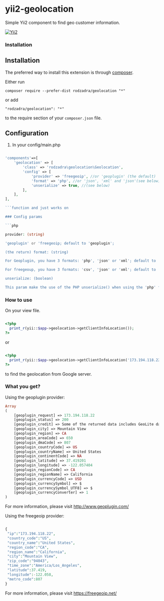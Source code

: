 yii2-geolocation
================

Simple Yii2 component to find geo customer information.

[![Yii2](https://img.shields.io/badge/Powered_by-Yii_Framework-green.svg?style=flat)](http://www.yiiframework.com/)


### Installation


Installation
------------

The preferred way to install this extension is through [composer](http://getcomposer.org/download/).

Either run

```
composer require --prefer-dist rodzadra/geolocation "*"
```

or add

```
"rodzadra/geolocation": "*"
```

to the require section of your `composer.json` file.

Configuration
---

1) In your config/main.php

```php

'components'=>[
    'geolocation' => [ 
        'class' => 'rodzadra\geolocation\Geolocation',
        'config' => [
            'provider' => 'freegeoip', //or 'geoplugin' (the default)
            'format' => 'php', //or 'json', 'xml' and 'json'(see below)
            'unserialize' => true, //(see below)
        ],
    ],
],

```function and just works on

### Config params

```php

provider: (string)

'geoplugin' or 'freegeoip; default to 'geoplugin';

(the return) format: (string)

For Geoplugin, you have 3 formats: 'php', 'json' or 'xml'; default to 'php'

For freegeoup, you have 3 formats: 'csv', 'json' or 'xml'; default to 'json'.

unserialize: (boolean)

This param make the use of the PHP unserialize() when using the 'php' format;

```

### How to use

On your view file.

```php

<?php
  print_r(yii::$app->geolocation->getClientInfoLocation());
?>

```
or

```php

<?php
  print_r(yii::$app->geolocation->getClientInfoLocation('173.194.118.22'));
?>

```
to find the geolocation from Google server.

### What you get?

Using the geoplugin provider:

```php
Array
(
    [geoplugin_request] => 173.194.118.22
    [geoplugin_status] => 200
    [geoplugin_credit] => Some of the returned data includes GeoLite data created by MaxMind, available from http://www.maxmind.com.
    [geoplugin_city] => Mountain View
    [geoplugin_region] => CA
    [geoplugin_areaCode] => 650
    [geoplugin_dmaCode] => 807
    [geoplugin_countryCode] => US
    [geoplugin_countryName] => United States
    [geoplugin_continentCode] => NA
    [geoplugin_latitude] => 37.419201
    [geoplugin_longitude] => -122.057404
    [geoplugin_regionCode] => CA
    [geoplugin_regionName] => California
    [geoplugin_currencyCode] => USD
    [geoplugin_currencySymbol] => $
    [geoplugin_currencySymbol_UTF8] => $
    [geoplugin_currencyConverter] => 1
)
```
For more information, please visit http://www.geoplugin.com/

Using the freegeoip provider:

```php

{
 "ip":"173.194.118.22",
 "country_code":"US",
 "country_name":"United States",
 "region_code":"CA",
 "region_name":"California",
 "city":"Mountain View",
 "zip_code":"94043",
 "time_zone":"America/Los_Angeles",
 "latitude":37.419,
 "longitude":-122.058,
 "metro_code":807
}

```
For more information, please visit https://freegeoip.net/

